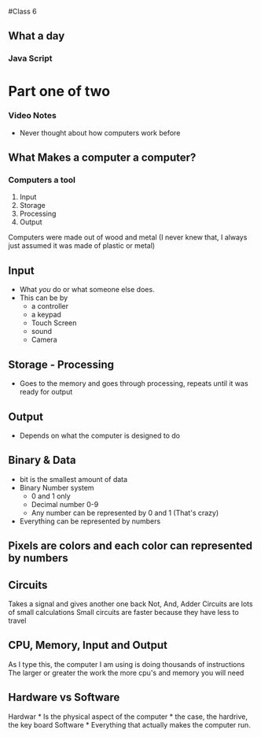 #Class 6 
## What a day 
### Java Script 

# Part one of two 
### Video Notes 
* Never thought about how computers work before

## What Makes a computer a computer? 
### Computers a tool
1. Input 
1. Storage
1. Processing 
1. Output 

Computers were made out of wood and metal (I never knew that, I always just assumed it was made of plastic or metal)

## Input
* What *you* do or what someone else does.
* This can be by
	* a controller 
	* a keypad
	* Touch Screen 
	* sound
	* Camera

## Storage - Processing
* Goes to the memory and goes through processing, repeats until it was ready for output 

## Output 
* Depends on what the computer is designed to do 


## Binary & Data 
* bit is the smallest amount of data 
* Binary Number system
	* 0 and 1 only 
	* Decimal number 0-9
	* Any number can be represented by 0 and 1 (That's crazy)
* Everything can be represented by numbers
## Pixels are colors and each color can represented by numbers

## Circuits 
Takes a signal and gives another one back 
Not, And, Adder 
Circuits are lots of small calculations 
Small circuits are faster because they have less to travel 

## CPU, Memory, Input and Output
As I type this, the computer I am using is doing thousands of instructions
The larger or greater the work the more cpu's and memory you will need

## Hardware vs Software
Hardwar	
	* Is the physical aspect of the computer
		* the case, the hardrive, the key board
Software 
	* Everything that actually makes the computer run. 